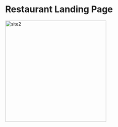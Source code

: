 # Restaurant Landing Page

<img width="320" alt="site2" src="https://github.com/user-attachments/assets/a579d73e-d5c2-40ef-8dfa-a64711a35d7c" />
